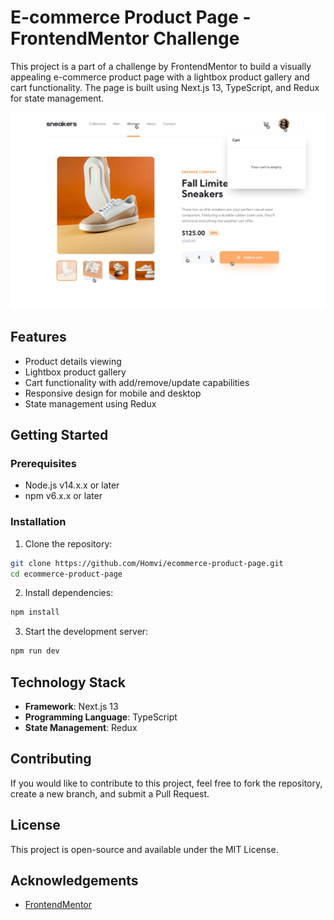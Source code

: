 # E-commerce Product Page - FrontendMentor Challenge

This project is a part of a challenge by FrontendMentor to build a visually appealing e-commerce product page with a lightbox product gallery and cart functionality. The page is built using Next.js 13, TypeScript, and Redux for state management.

![Active States - Basket Empty](app/assets/design/active-states-basket-empty.jpg)

## Features

- Product details viewing
- Lightbox product gallery
- Cart functionality with add/remove/update capabilities
- Responsive design for mobile and desktop
- State management using Redux

## Getting Started

### Prerequisites

- Node.js v14.x.x or later
- npm v6.x.x or later

### Installation

1. Clone the repository:
```bash
git clone https://github.com/Homvi/ecommerce-product-page.git
cd ecommerce-product-page
```

2. Install dependencies:
```bash
npm install
```
3. Start the development server:
```bash
npm run dev
```

## Technology Stack

- **Framework**: Next.js 13
- **Programming Language**: TypeScript
- **State Management**: Redux

## Contributing

If you would like to contribute to this project, feel free to fork the repository, create a new branch, and submit a Pull Request.

## License

This project is open-source and available under the MIT License.

## Acknowledgements

- [FrontendMentor](https://www.frontendmentor.io/challenges)
